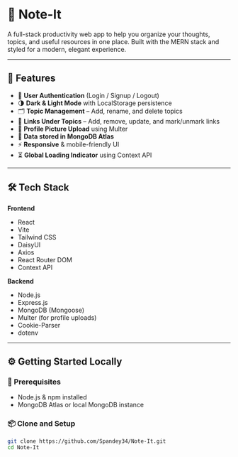 # 📝 Note-It

A full-stack productivity web app to help you organize your thoughts, topics, and useful resources in one place. Built with the MERN stack and styled for a modern, elegant experience.

---

## 🚀 Features

- 🔐 **User Authentication** (Login / Signup / Logout)
- 🌗 **Dark & Light Mode** with LocalStorage persistence
- 🗂️ **Topic Management** – Add, rename, and delete topics
- 🔗 **Links Under Topics** – Add, remove, update, and mark/unmark links
- 📸 **Profile Picture Upload** using Multer
- 💾 **Data stored in MongoDB Atlas**
- ⚡ **Responsive** & mobile-friendly UI
- ⏳ **Global Loading Indicator** using Context API

---

## 🛠️ Tech Stack

**Frontend**  
- React
- Vite
- Tailwind CSS
- DaisyUI
- Axios
- React Router DOM  
- Context API

**Backend**  
- Node.js
- Express.js
- MongoDB (Mongoose)
- Multer (for profile uploads)
- Cookie-Parser
- dotenv

---

## ⚙️ Getting Started Locally

### 🧩 Prerequisites

- Node.js & npm installed
- MongoDB Atlas or local MongoDB instance

### 📦 Clone and Setup

```bash
git clone https://github.com/Spandey34/Note-It.git
cd Note-It
